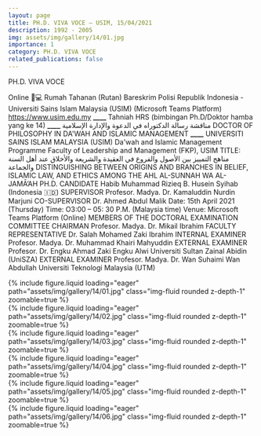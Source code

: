 ```yaml
---
layout: page
title: PH.D. VIVA VOCE – USIM, 15/04/2021
description: 1992 - 2005
img: assets/img/gallery/14/01.jpg
importance: 1
category: PH.D. VIVA VOCE
related_publications: false
---
```


<p class="distill-post-title">PH.D. VIVA VOCE</p>

Online 📡💻 Rumah Tahanan (Rutan) Bareskrim Polisi Republik Indonesia - Universiti Sains Islam Malaysia (USIM) (Microsoft Teams Platform) https://www.usim.edu.my ****\_\_\_\_**** Tahniah HRS (bimbingan Ph.D/Doktor hamba yang ke 14) ****\_\_\_\_**** مناقشة رسالة الدكتوراه في الدعوة والإدارة الإسلامية DOCTOR OF PHILOSOPHY IN DA'WAH AND ISLAMIC MANAGEMENT ****\_\_\_\_**** UNIVERSITI SAINS ISLAM MALAYSIA (USIM) Da'wah and Islamic Management Programme Faculty of Leadership and Management (FKP), USIM TITLE: مناهج التمییز بین الأصول والفروع في العقیدة والشریعة والأخلاق عند أهل السنة والجماعة DISTINGUISHING BETWEEN ORIGINS AND BRANCHES IN BELIEF, ISLAMIC LAW, AND ETHICS AMONG THE AHL AL-SUNNAH WA AL-JAMĀ’AH PH.D. CANDIDATE Habib Muhammad Rizieq B. Husein Syihab (Indonesia 🇮🇩) SUPERVISOR Profesor. Madya. Dr. Kamaluddin Nurdin Marjuni CO-SUPERVISOR Dr. Ahmed Abdul Malik Date: 15th April 2021 (Thursday) Time: O3:00 – 05: 30 P.M. (Malaysia time) Venue: Microsoft Teams Platform (Online) MEMBERS OF THE DOCTORAL EXAMINATION COMMITTEE CHAIRMAN Profesor. Madya. Dr. Mikail Ibrahim FACULTY REPRESENTATIVE Dr. Salah Mohamed Zaki Ibrahim INTERNAL EXAMINER Profesor. Madya. Dr. Muhammad Khairi Mahyuddin EXTERNAL EXAMINER Profesor. Dr. Engku Ahmad Zaki Engku Alwi Universiti Sultan Zainal Abidin (UniSZA) EXTERNAL EXAMINER Profesor. Madya. Dr. Wan Suhaimi Wan Abdullah Universiti Teknologi Malaysia (UTM)

<div class="row mt-3">
    <div class="col-sm mt-3 mt-md-0">
        {% include figure.liquid loading="eager" path="assets/img/gallery/14/01.jpg" class="img-fluid rounded z-depth-1" zoomable=true %}
    </div>
    <div class="col-sm mt-3 mt-md-0">
        {% include figure.liquid loading="eager" path="assets/img/gallery/14/02.jpg" class="img-fluid rounded z-depth-1" zoomable=true %}
    </div>
    <div class="col-sm mt-3 mt-md-0">
        {% include figure.liquid loading="eager" path="assets/img/gallery/14/03.jpg" class="img-fluid rounded z-depth-1" zoomable=true %}
    </div>
</div>
<div class="row mt-3">
    <div class="col-sm mt-3 mt-md-0">
        {% include figure.liquid loading="eager" path="assets/img/gallery/14/04.jpg" class="img-fluid rounded z-depth-1" zoomable=true %}
    </div>
    <div class="col-sm mt-3 mt-md-0">
        {% include figure.liquid loading="eager" path="assets/img/gallery/14/05.jpg" class="img-fluid rounded z-depth-1" zoomable=true %}
    </div>
    <div class="col-sm mt-3 mt-md-0">
        {% include figure.liquid loading="eager" path="assets/img/gallery/14/06.jpg" class="img-fluid rounded z-depth-1" zoomable=true %}
    </div>

